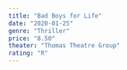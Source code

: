 ```yaml
---
title: "Bad Boys for Life"
date: "2020-01-25"
genre: "Thriller"
price: "8.50"
theater: "Thomas Theatre Group"
rating: "R"
---
```

